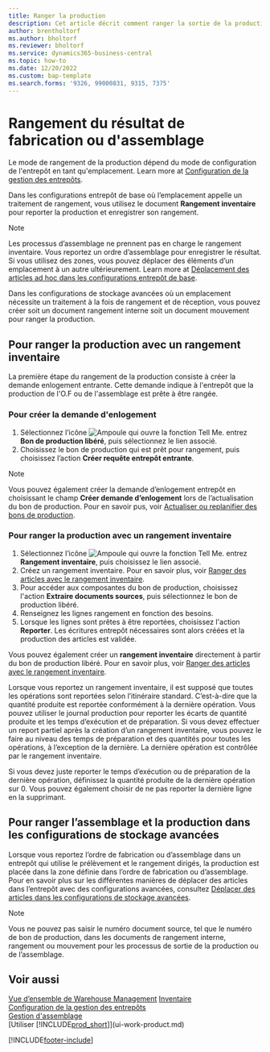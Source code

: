 ```yaml
---
title: Ranger la production
description: Cet article décrit comment ranger la sortie de la production.
author: brentholtorf
ms.author: bholtorf
ms.reviewer: bholtorf
ms.service: dynamics365-business-central
ms.topic: how-to
ms.date: 12/20/2022
ms.custom: bap-template
ms.search.forms: '9326, 99000831, 9315, 7375'
---
```

# Rangement du résultat de fabrication ou d'assemblage

Le mode de rangement de la production dépend du mode de configuration de l'entrepôt en tant qu'emplacement. Learn more at [Configuration de la gestion des entrepôts](warehouse-setup-warehouse.md).  

Dans les configurations entrepôt de base où l’emplacement appelle un traitement de rangement, vous utilisez le document **Rangement inventaire** pour reporter la production et enregistrer son rangement.  

> [!NOTE]  
> Les processus d’assemblage ne prennent pas en charge le rangement inventaire. Vous reportez un ordre d’assemblage pour enregistrer le résultat. Si vous utilisez des zones, vous pouvez déplacer des éléments d’un emplacement à un autre ultérieurement. Learn more at [Déplacement des articles ad hoc dans les configurations entrepôt de base](warehouse-how-to-move-items-ad-hoc-in-basic-warehousing.md).  

Dans les configurations de stockage avancées où un emplacement nécessite un traitement à la fois de rangement et de réception, vous pouvez créer soit un document rangement interne soit un document mouvement pour ranger la production.  

## Pour ranger la production avec un rangement inventaire

La première étape du rangement de la production consiste à créer la demande enlogement entrante. Cette demande indique à l'entrepôt que la production de l'O.F ou de l'assemblage est prête à être rangée.

### Pour créer la demande d'enlogement  

1. Sélectionnez l’icône ![Ampoule qui ouvre la fonction Tell Me.](media/ui-search/search_small.png "Dites-moi ce que vous voulez faire") entrez **Bon de production libéré**, puis sélectionnez le lien associé.  
2. Choisissez le bon de production qui est prêt pour rangement, puis choisissez l’action **Créer requête entrepôt entrante**.  

> [!NOTE]  
> Vous pouvez également créer la demande d’enlogement entrepôt en choisissant le champ **Créer demande d’enlogement** lors de l’actualisation du bon de production. Pour en savoir pus, voir [Actualiser ou replanifier des bons de production](production-how-to-replan-refresh-production-orders.md).  

### Pour ranger la production avec un rangement inventaire  

1. Sélectionnez l’icône ![Ampoule qui ouvre la fonction Tell Me.](media/ui-search/search_small.png "Dites-moi ce que vous voulez faire") entrez **Rangement inventaire**, puis choisissez le lien associé.  
2. Créez un rangement inventaire. Pour en savoir plus, voir [Ranger des articles avec le rangement inventaire](warehouse-how-to-put-items-away-with-inventory-put-aways.md).
3. Pour accéder aux composantes du bon de production, choisissez l'action **Extraire documents sources**, puis sélectionnez le bon de production libéré.  
4. Renseignez les lignes rangement en fonction des besoins.
5. Lorsque les lignes sont prêtes à être reportées, choisissez l'action **Reporter**. Les écritures entrepôt nécessaires sont alors créées et la production des articles est validée.  

Vous pouvez également créer un **rangement inventaire** directement à partir du bon de production libéré. Pour en savoir plus, voir [Ranger des articles avec le rangement inventaire](warehouse-how-to-put-items-away-with-inventory-put-aways.md).  

Lorsque vous reportez un rangement inventaire, il est supposé que toutes les opérations sont reportées selon l’itinéraire standard. C’est-à-dire que la quantité produite est reportée conformément à la dernière opération. Vous pouvez utiliser le journal production pour reporter les écarts de quantité produite et les temps d’exécution et de préparation. Si vous devez effectuer un report partiel après la création d’un rangement inventaire, vous pouvez le faire au niveau des temps de préparation et des quantités pour toutes les opérations, à l’exception de la dernière. La dernière opération est contrôlée par le rangement inventaire.  

Si vous devez juste reporter le temps d’exécution ou de préparation de la dernière opération, définissez la quantité produite de la dernière opération sur 0. Vous pouvez également choisir de ne pas reporter la dernière ligne en la supprimant.

## Pour ranger l’assemblage et la production dans les configurations de stockage avancées

Lorsque vous reportez l’ordre de fabrication ou d’assemblage dans un entrepôt qui utilise le prélèvement et le rangement dirigés, la production est placée dans la zone définie dans l’ordre de fabrication ou d’assemblage. Pour en savoir plus sur les différentes manières de déplacer des articles dans l’entrepôt avec des configurations avancées, consultez [Déplacer des articles dans les configurations de stockage avancées](warehouse-how-to-move-items-in-advanced-warehousing.md#to-move-items-with-the-warehouse-movement-worksheet).

> [!NOTE]  
> Vous ne pouvez pas saisir le numéro document source, tel que le numéro de bon de production, dans les documents de rangement interne, rangement ou mouvement pour les processus de sortie de la production ou de l’assemblage.  

## Voir aussi  

[Vue d’ensemble de Warehouse Management](design-details-warehouse-management.md)
[Inventaire](inventory-manage-inventory.md)  
[Configuration de la gestion des entrepôts](warehouse-setup-warehouse.md)  
[Gestion d'assemblage](assembly-assemble-items.md)  
[Utiliser [!INCLUDE[prod_short](includes/prod_short.md)]](ui-work-product.md)

[!INCLUDE[footer-include](includes/footer-banner.md)]

